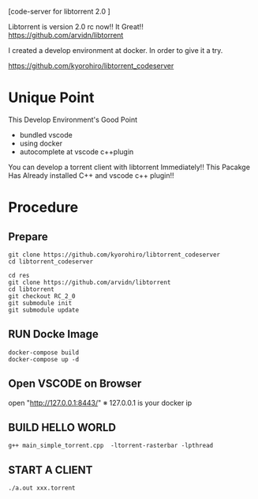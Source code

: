 [code-server for libtorrent 2.0 ]

Libtorrent is version 2.0 rc now!!
It Great!!
https://github.com/arvidn/libtorrent


I created a develop environment at docker. In order to give it  a try.

https://github.com/kyorohiro/libtorrent_codeserver


# Unique Point
This Develop Environment's Good Point

- bundled vscode 
- using docker
- autocomplete at vscode c++plugin 

You can develop a torrent client with libtorrent Immediately!!
This Pacakge Has Already installed C++ and vscode c++ plugin!!


# Procedure

## Prepare

```
git clone https://github.com/kyorohiro/libtorrent_codeserver
cd libtorrent_codeserver
```

```
cd res 
git clone https://github.com/arvidn/libtorrent
cd libtorrent
git checkout RC_2_0
git submodule init 
git submodule update
```

## RUN  Docke Image

```
docker-compose build
docker-compose up -d
```

## Open VSCODE on Browser

open  "http://127.0.0.1:8443/"
※ 127.0.0.1 is your docker ip

## BUILD HELLO WORLD

```
g++ main_simple_torrent.cpp  -ltorrent-rasterbar -lpthread
```

## START A CLIENT

```
./a.out xxx.torrent
```


